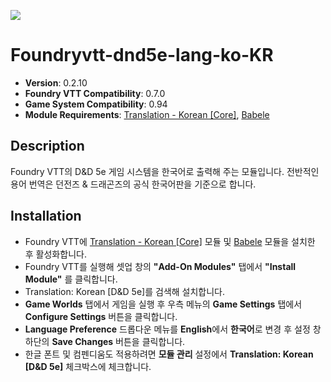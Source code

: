 ![](https://img.shields.io/badge/Foundry-v0.7.0-informational)

# Foundryvtt-dnd5e-lang-ko-KR

* **Version**: 0.2.10
* **Foundry VTT Compatibility**: 0.7.0
* **Game System Compatibility**: 0.94
* **Module Requirements**: [Translation - Korean [Core]](https://github.com/ShoyuVanilla/FoundryVTT-lang-ko-KR), [Babele](https://gitlab.com/riccisi/foundryvtt-babele)

## Description

Foundry VTT의 D&D 5e 게임 시스템을 한국어로 출력해 주는 모듈입니다.
전반적인 용어 번역은 던전즈 & 드래곤즈의 공식 한국어판을 기준으로 합니다.

## Installation

* Foundry VTT에 [Translation - Korean [Core]](https://github.com/ShoyuVanilla/FoundryVTT-lang-ko-KR) 모듈 및 [Babele](https://gitlab.com/riccisi/foundryvtt-babele) 모듈을 설치한 후 활성화합니다.
* Foundry VTT를 실행해 셋업 창의 **"Add-On Modules"** 탭에서 **"Install Module"** 를 클릭합니다.
* Translation: Korean [D&D 5e]를 검색해 설치합니다.
* **Game Worlds** 탭에서 게임을 실행 후 우측 메뉴의 **Game Settings** 탭에서 **Configure Settings** 버튼을 클릭합니다.
* **Language Preference** 드롭다운 메뉴를 **English**에서 **한국어**로 변경 후 설정 창 하단의 **Save Changes** 버튼을 클릭합니다.
* 한글 폰트 및 컴펜디움도 적용하려면 **모듈 관리** 설정에서 **Translation: Korean [D&D 5e]** 체크박스에 체크합니다.
